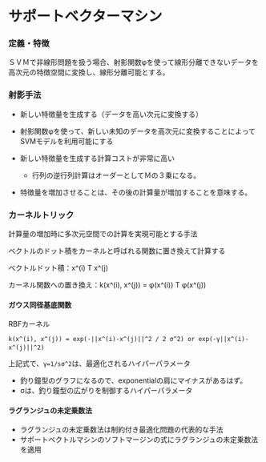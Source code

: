 # サポートベクターマシン

### 定義・特徴
ＳＶＭで非線形問題を扱う場合、射影関数φを使って線形分離できないデータを高次元の特徴空間に変換し、線形分離可能とする。

### 射影手法
- 新しい特徴量を生成する（データを高い次元に変換する）
- 射影関数φを使って、新しい未知のデータを高次元に変換することによってSVMモデルを利用可能にする

- 新しい特徴量を生成する計算コストが非常に高い
  - 行列の逆行列計算はオーダーとしてＭの３乗になる。
- 特徴量を増加させることは、その後の計算量が増加することを意味する。

### カーネルトリック
計算量の増加時に多次元空間での計算を実現可能とする手法

ベクトルのドット積をカーネルと呼ばれる関数に置き換えて計算する

ベクトルドット積：x^(i) T x^(j)

カーネル関数への置き換え：k(x^(i), x^(j)) = φ(x^(i)) T φ(x^(j))

#### ガウス同径基底関数
RBFカーネル
```
k(x^(i), x^(j)) = exp(-||x^(i)-x^(j)||^2 / 2 σ^2) or exp(-γ||x^(i)-x^(j)||^2)　
```
上記式で、`γ=1/sσ^2`は、最適化されるハイパーパラメータ

- 釣り鐘型のグラフになるので、exponentialの肩にマイナスがあるはず。
- σは、釣り鐘型の広がりを制御するハイパーパラメータ

#### ラグランジュの未定乗数法

- ラグランジュの未定乗数法は制約付き最適化問題の代表的な手法
- サポートベクトルマシンのソフトマージンの式にラグランジュの未定乗数法を適用



